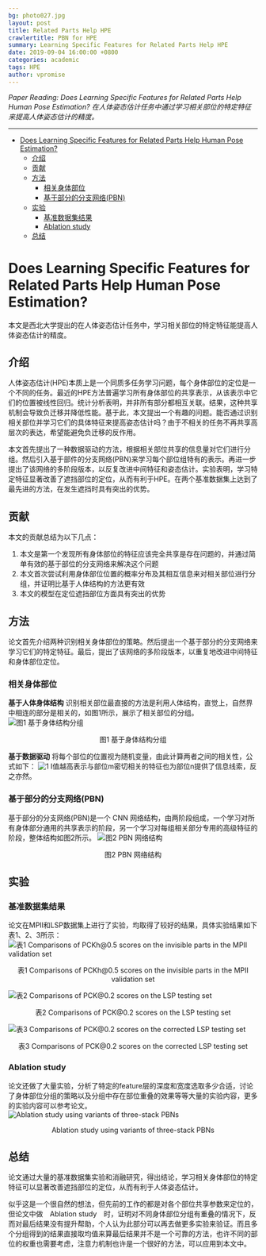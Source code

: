 ```yaml
---
bg: photo027.jpg
layout: post
title: Related Parts Help HPE
crawlertitle: PBN for HPE
summary: Learning Specific Features for Related Parts Help HPE
date: 2019-09-04 16:00:00 +0800
categories: academic
tags: HPE
author: vpromise
---
```


*Paper Reading: Does Learning Specific Features for Related Parts Help Human Pose Estimation? 在人体姿态估计任务中通过学习相关部位的特定特征来提高人体姿态估计的精度。*

---

- [Does Learning Specific Features for Related Parts Help Human Pose Estimation?](#does-learning-specific-features-for-related-parts-help-human-pose-estimation)
  - [介绍](#介绍)
  - [贡献](#贡献)
  - [方法](#方法)
    - [相关身体部位](#相关身体部位)
    - [基于部分的分支网络(PBN)](#基于部分的分支网络pbn)
  - [实验](#实验)
    - [基准数据集结果](#基准数据集结果)
    - [Ablation study](#ablation-study)
  - [总结](#总结)

# Does Learning Specific Features for Related Parts Help Human Pose Estimation?

本文是西北大学提出的在人体姿态估计任务中，学习相关部位的特定特征能提高人体姿态估计的精度。

## 介绍
人体姿态估计(HPE)本质上是一个同质多任务学习问题，每个身体部位的定位是一个不同的任务。最近的HPE方法普遍学习所有身体部位的共享表示，从该表示中它们的位置被线性回归。统计分析表明，并非所有部分都相互关联。结果，这种共享机制会导致负迁移并降低性能。基于此，本文提出一个有趣的问题。能否通过识别相关部位并学习它们的具体特征来提高姿态估计吗？由于不相关的任务不再共享高层次的表达，希望能避免负迁移的反作用。

本文首先提出了一种数据驱动的方法，根据相关部位共享的信息量对它们进行分组。然后引入基于部件的分支网络(PBN)来学习每个部位组特有的表示。再进一步提出了该网络的多阶段版本，以反复改进中间特征和姿态估计。实验表明，学习特定特征显著改善了遮挡部位的定位，从而有利于HPE。在两个基准数据集上达到了最先进的方法，在发生遮挡时具有突出的优势。

## 贡献
本文的贡献总结为以下几点：
1. 本文是第一个发现所有身体部位的特征应该完全共享是存在问题的，并通过简单有效的基于部位的分支网络来解决这个问题
2. 本文首次尝试利用身体部位位置的概率分布及其相互信息来对相关部位进行分组，并证明比基于人体结构的方法更有效
3. 本文的模型在定位遮挡部位方面具有突出的优势

## 方法
论文首先介绍两种识别相关身体部位的策略。然后提出一个基于部分的分支网络来学习它们的特定特征。最后，提出了该网络的多阶段版本，以重复地改进中间特征和身体部位定位。

### 相关身体部位
**基于人体身体结构**
识别相关部位最直接的方法是利用人体结构，直觉上，自然界中相连的部分是相关的，如图1所示，展示了相关部位的分组。
![图1 基于身体结构分组](https://i.loli.net/2019/09/04/Twm4fk3dQbxOovL.png)
<center>图1 基于身体结构分组</center>

**基于数据驱动**
将每个部位的位置视为随机变量，由此计算两者之间的相关性，公式如下：
![1](https://i.loli.net/2019/09/04/jSW4eTxFwnEKfC9.png)
I值越高表示与部位m密切相关的特征也为部位n提供了信息线索，反之亦然。

### 基于部分的分支网络(PBN)
基于部分的分支网络(PBN)是一个 CNN 网络结构，由两阶段组成，一个学习对所有身体部分通用的共享表示的阶段，另一个学习对每组相关部分专用的高级特征的阶段，整体结构如图2所示。
![图2 PBN 网络结构](https://i.loli.net/2019/09/04/9SakNlOFY8wTbcu.png)
<center>图2 PBN 网络结构</center>

## 实验
### 基准数据集结果
论文在MPII和LSP数据集上进行了实验，均取得了较好的结果，具体实验结果如下表1、2、3所示：
![表1 Comparisons of PCKh@0.5 scores on the invisible parts in the MPII validation set](https://i.loli.net/2019/09/04/nVqh6ugxeoQ71D3.png)
<center>表1 Comparisons of PCKh@0.5 scores on the invisible parts in the MPII validation set</center>

![表2 Comparisons of PCK@0.2 scores on the LSP testing set](https://i.loli.net/2019/09/04/bgBi9eNcC4hGksj.png)
<center>表2 Comparisons of PCK@0.2 scores on the LSP testing set</center>

![表3 Comparisons of PCK@0.2 scores on the corrected LSP testing set](https://i.loli.net/2019/09/04/xUuLWRMQ1rjdlN4.png)
<center>表3 Comparisons of PCK@0.2 scores on the corrected LSP testing set</center>

### Ablation study
论文还做了大量实验，分析了特定的feature层的深度和宽度选取多少合适，讨论了身体部位分组的策略以及分组中存在部位重叠的效果等等大量的实验内容，更多的实验内容可以参考论文。
![Ablation study using variants of three-stack PBNs](https://i.loli.net/2019/09/04/SreOqp2TU6gBi35.png)
<center>Ablation study using variants of three-stack PBNs</center>

## 总结
论文通过大量的基准数据集实验和消融研究，得出结论，学习相关身体部位的特定特征可以显著改善遮挡部位的定位，从而有利于人体姿态估计。

似乎这是一个很自然的想法，但先前的工作的都是对各个部位共享参数来定位的，但论文中做　Ablation study　时，证明对不同身体部位分组有重叠的情况下，反而对最后结果没有提升帮助，个人认为此部分可以再去做更多实验来验证。而且多个分组得到的结果直接取均值来算最后结果并不是一个可靠的方法，也许不同的部位的权重也需要考虑，注意力机制也许是一个很好的方法，可以应用到本文中。